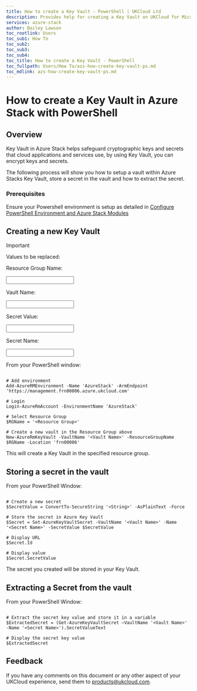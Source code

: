 ```yaml
---
title: How to create a Key Vault - PowerShell | UKCloud Ltd
description: Provides help for creating a Key Vault on UKCloud for Microsoft Azure
services: azure-stack
author: Bailey Lawson
toc_rootlink: Users
toc_sub1: How To
toc_sub2:
toc_sub3:
toc_sub4:
toc_title: How to create a Key Vault - PowerShell
toc_fullpath: Users/How To/azs-how-create-key-vault-ps.md
toc_mdlink: azs-how-create-key-vault-ps.md
---
```


# How to create a Key Vault in Azure Stack with PowerShell

## Overview

Key Vault in Azure Stack helps safeguard cryptographic keys and secrets that cloud applications and services use, by using Key Vault, you can encrypt keys and secrets.

The following process will show you how to setup a vault within Azure Stacks Key Vault, store a secret in the vault and how to extract the secret.

### Prerequisites

Ensure your Powershell environment is setup as detailed in [Configure PowerShell Environment and Azure Stack Modules](https://docs.ukcloud.com/articles/azure/azs-how-configure-powershell-users.html) 

## Creating a new Key Vault

>[!Important]
>Values to be replaced:
>
>Resource Group Name: <form oninput="result.value=name.value" id="resourcegroup" >
><input  type="text" id="name" name="name"/></form>
>
>Vault Name: <form oninput="result.value=name.value;result2.value=name.value;result3.value=name.value" id="vaultname">
><input  type="text" id="name" name="name"/></form>
>
>Secret Value: <form oninput="result.value=name.value" id="SecretValue">
><input  type="text" id="name" name="name"/></form>
>
>Secret Name: <form oninput="result.value=name.value;result2.value=name.value" id="secretname">
><input  type="text" id="name" name="name"/></form>

From your PowerShell window:

<pre><code class="language-PowerShell">
# Add environment
Add-AzureRMEnvironment -Name 'AzureStack' -ArmEndpoint 'https://management.frn00006.azure.ukcloud.com'

# Login
Login-AzureRmAccount -EnvironmentName 'AzureStack'

# Select Resource Group
$RGName = '<output form="resourcegroup" name="result">&lt;Resource Group&gt;</output>'

# Create a new vault in the Resource Group above
New-AzureRmKeyVault -VaultName '<output form="vaultname" name="result">&lt;Vault Name&gt;</output>' -ResourceGroupName $RGName -Location 'frn00006'
</code></pre>

This will create a Key Vault in the specified resource group.

## Storing a secret in the vault

From your PowerShell Window:

<pre><code class="language-PowerShell">
# Create a new secret
$SecretValue = ConvertTo-SecureString '<output form="SecretValue" name="result">&lt;String&gt;</output>' -AsPlainText -Force

# Store the secret in Azure Key Vault
$Secret = Set-AzureKeyVaultSecret -VaultName '<output form="vaultname" name="result2">&lt;Vault Name&gt;</output>' -Name '<output form="secretname" name="result">&lt;Secret Name&gt;</output>' -SecretValue $SecretValue

# Display URL
$Secret.Id

# Display value
$Secret.SecretValue
</code></pre>

The secret you created will be stored in your Key Vault.

## Extracting a Secret from the vault

From your PowerShell Window:

<pre><code class="language-PowerShell">
# Extract the secret key value and store it in a variable
$ExtractedSecret = (Get-AzureKeyVaultSecret –VaultName '<output form="vaultname" name="result3">&lt;Vault Name&gt;</output>' -Name '<output form="secretname" name="result2">&lt;Secret Name&gt;</output>').SecretValueText

# Display the secret key value
$ExtractedSecret
</code></pre>

## Feedback

If you have any comments on this document or any other aspect of your UKCloud experience, send them to <products@ukcloud.com>.
